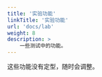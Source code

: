 ```yaml
---
title: '实验功能'
linkTitle: '实验功能'
url: 'docs/lab'
weight: 8
description: >
    一些测试中的功能。
---
```


这些功能没有定型，随时会调整。
